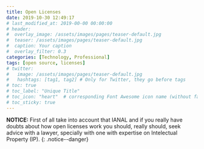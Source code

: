 ```yaml
---
title: Open Licenses
date: 2019-10-30 12:49:17
# last_modified_at: 2019-00-00 00:00:00
# header: 
#  overlay_image: /assets/images/pages/teaser-default.jpg
#  teaser: /assets/images/pages/teaser-default.jpg
#  caption: Your caption
#  overlay_filter: 0.3
categories: [Technology, Professional]
tags: [open source, licenses]
# twitter: 
#   image: /assets/images/pages/teaser-default.jpg
#   hashtags: [tag1, tag2] # Only for Twitter, they go before tags
# toc: true
# toc_label: "Unique Title"
# toc_icon: "heart"  # corresponding Font Awesome icon name (without fa prefix)
# toc_sticky: true
---
```


**NOTICE:** First of all take into account that IANAL and if you really have doubts about how open licenses work you should, really should, seek advice with a lawyer, specially with one with expertise on Intelectual Property (IP). 
{: .notice--danger}

